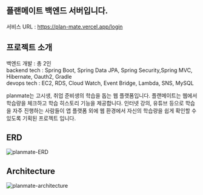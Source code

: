 ## 플랜메이트 백엔드 서버입니다.
서비스 URL : https://plan-mate.vercel.app/login

## 프로젝트 소개
백엔드 개발 : 총 2인
</br>
backend tech : Spring Boot, Spring Data JPA, Spring Security,Spring MVC, Hibernate, Oauth2, Gradle
</br>
devops tech : EC2, RDS, Cloud Watch, Event Bridge, Lambda, SNS, MySQL

planmate는 고시생, 취업 준비생의 학습을 돕는 웹 플랫폼입니다.  플랜메이트는 웹에서 학습량을 체크하고 학습 히스토리 기능을 제공합니다.
인터넷 강의, 유튜브 등으로 학습을 자주 진행하는 사람들이 앱 플랫폼 외에 웹 환경에서 자신의 학습량을 쉽게 확인할 수 있도록 기획된 프로젝트 입니다.

## ERD
![planmate-ERD](https://github.com/PlanMateProj/back-end/assets/80220062/ff9494ad-2714-4975-ad85-aadd2ab2b9b3)

## Architecture
![planmate-architecture](https://github.com/PlanMateProj/back-end/assets/80220062/e81ffd00-ec83-464c-a593-3d6099989fe1)
